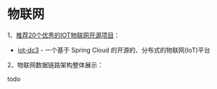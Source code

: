 # 物联网

1、[推荐20个优秀的IOT物联网开源项目](https://www.51cto.com/article/771609.html)：

 - [iot-dc3](https://doc.dc3.site/) - 一个基于 Spring Cloud 的开源的、分布式的物联网(IoT)平台


2、物联网数据链路架构整体展示：

todo
